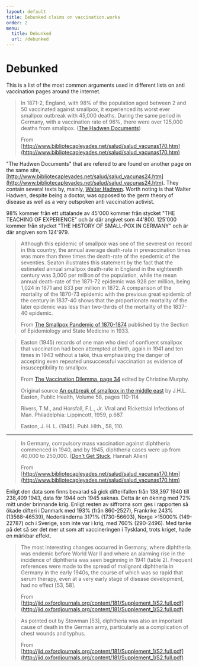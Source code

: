 ```yaml
---
layout: default
title: Debunked claims on vaccination.works
order: 2
menu:
  title: Debunked
  url: /debunked
---
```


# Debunked

This is a list of the most common arguments used in different lists on anti vaccination pages around the internet.

> In 1871-2, England, with 98% of the population aged between 2 and 50 vaccinated against smallpox, it experienced its worst ever smallpox outbreak with 45,000 deaths. During the same period in Germany, with a vaccination rate of 96%, there were over 125,000 deaths from smallpox. ([The Hadwen Documents](http://www.bibliotecapleyades.net/salud/salud_vacunas24.htm))
>
> From [http://www.bibliotecapleyades.net/salud/salud_vacunas170.htm](http://www.bibliotecapleyades.net/salud/salud_vacunas170.htm)

"The Hadwen Documents" that are refered to are found on another page on the same site, [http://www.bibliotecapleyades.net/salud/salud_vacunas24.htm](http://www.bibliotecapleyades.net/salud/salud_vacunas24.htm). They contain several texts by, mainly, [Walter Hadwen](http://en.wikipedia.org/wiki/Walter_Hadwen). Worth noting is that Walter Hadwen, despite being a doctor, was opposed to the germ theory of disease as well as a very outspoken anti vaccination activist.

98% kommer från ett uttalande av
45'000 kommer från stycket "THE TEACHING OF EXPERIENCE" och är där angivet som 44'800.
125'000 kommer från stycket "THE HISTORY OF SMALL-POX IN GERMANY" och är där angiven som 124'979.


>  Although this epidemic of smallpox was one of the severest on record in this country, the annual average death-rate in prevaccination times was more than three times the death-rate of the epedemic of the seventies. Seaton illustrates this statement by the fact that the estimated annual smallpox death-rate in England in the eighteenth century was 3,000 per million of the population, while the mean annual death-rate of the 1871-72 epidemic was 928 per million, being 1,024 in 1871 and 833 per million in 1872. A comparison of the mortality of the 1870-73 epidemic with the previous great epidemic of the century in 1837-40 shows that the proportionate mortality of the later epidemic was less than two-thirds of the mortality of the 1837-40 epidemic.
>
> From [The Smallpox Pandemic of 1870-1874](http://www.ncbi.nlm.nih.gov/pmc/articles/PMC2204618/pdf/procrsmed00696-0078.pdf) published by the Section of Epidemiology and State Medicine in 1933.

> Easton (1945) records of one man who died of confluent smallpox that vaccination had been attempted at birth, again in 1941 and ten times in 1943 without a take, thus emphasizing the danger of accepting even repeated unsuccessful vaccination as evidence of insusceptibility to smallpox.
>
> From [The Vaccination Dilemma, page 34](http://books.google.co.uk/books?id=-6NngjSbHIkC&pg=PA34#v=onepage&q&f=false) edited by Christine Murphy.
>
> Original source [An outbreak of smallpox in the middle east](http://www.sciencedirect.com/science/article/pii/S0033350644803195) by J.H.L. Easton, Public Health, Volume 58, pages 110-114
>
>Rivers, T.M., and Horsfall, F.L., Jr. Viral and Rickettsial Infections of Man. Philadelphia: Lippincott, 1959, p.687.
>
>Easton, J. H. L. (1945). Publ. Hlth., 58, 110.

--------------------------

> In Germany, compulsory mass vaccination against diphtheria commenced in 1940, and by 1945, diphtheria cases were up from 40,000 to 250,000. ([Don't Get Stuck](http://www.amazon.com/Dont-Get-Stuck-Hannah-Allen/dp/B00IACZMO4/ref=sr_1_9?s=books&ie=UTF8&qid=1400485855&sr=1-9), Hannah Allen)
>
> From [http://www.bibliotecapleyades.net/salud/salud_vacunas170.htm](http://www.bibliotecapleyades.net/salud/salud_vacunas170.htm)

Enligt den data som finns bevarad så gick difterifallen från 138,397 1940 till 238,409 1943, data för 1944 och 1945 saknas. Detta är en ökning med 72% mitt under brinnande krig. Enligt resten av siffrorna som ges i rapporten så ökade difteri i Danmark med 193% (från 860-2527), Frankrike 243% (13568-46539), Nederländerna 3171% (1730-56603), Norge >15000% (149-22787) och i Sverige, som inte var i krig, med 760% (290-2496). Med tanke på det så ser det mer ut som att vaccineringen i Tyskland, trots kriget, hade en märkbar effekt.

> The most interesting changes occurred in Germany, where diphtheria was endemic before World War II and where an alarming rise in the incidence of diphtheria was seen beginning in 1941 (table 2). Frequent references were made to the spread of malignant diphtheria in Germany in the early 1940s, the course of which was so rapid that serum therapy, even at a very early stage of disease development, had no effect [53, 58].
>
> From [http://jid.oxfordjournals.org/content/181/Supplement_1/S2.full.pdf](http://jid.oxfordjournals.org/content/181/Supplement_1/S2.full.pdf)

> As pointed out by Stowman [53], diphtheria was also an important cause of death in the German army, particularly as a complication of chest wounds and typhus.
>
> From [http://jid.oxfordjournals.org/content/181/Supplement_1/S2.full.pdf](http://jid.oxfordjournals.org/content/181/Supplement_1/S2.full.pdf)
